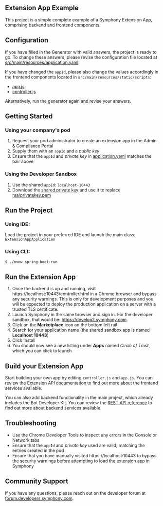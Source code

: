 ## Extension App Example
This project is a simple complete example of a Symphony Extension App, comprising backend and frontend components.

## Configuration
If you have filled in the Generator with valid answers, the project is ready to go.
To change these answers, please revise the configuration file located at [src/main/resources/application.yaml](src/main/resources/application.yaml).

If you have changed the `appId`, please also change the values accordingly in the frontend components located in `src/main/resources/static/scripts`:
- [app.js](src/main/resources/static/scripts/app.js)
- [controller.js](src/main/resources/static/scripts/controller.js)

Alternatively, run the generator again and revise your answers.

## Getting Started
### Using your company's pod
1. Request your pod administrator to create an extension app in the Admin & Compliance Portal
2. Supply them with an `appId` and a *public key*
3. Ensure that the `appId` and *private key* in [application.yaml](src/main/resources/application.yaml) matches the pair above

### Using the Developer Sandbox
1. Use the shared `appId`: `localhost-10443`
2. Download the [shared private key](https://localhost-10443.vercel.app/privatekey.pem) and use it to replace [rsa/privatekey.pem](rsa/privatekey.pem)

## Run the Project
### Using IDE:
Load the project in your preferred IDE and launch the main class: `ExtensionAppApplication`
### Using CLI:
```bash
$ ./mvnw spring-boot:run
```

## Run the Extension App
1. Once the backend is up and running, visit https://localhost:10443/controller.html in a Chrome browser and bypass any security warnings.
This is only for development purposes and you will be expected to deploy the production application on a server with a trusted TLS certificate.
2. Launch Symphony in the same browser and sign in. For the developer sandbox, that would be: https://develop2.symphony.com.
3. Click on the **Marketplace** icon on the bottom left rail
4. Search for your application name (the shared sandbox app is named **Localhost 10443**)
5. Click Install
6. You should now see a new listing under **Apps** named *Circle of Trust*, which you can click to launch

## Build your Extension App
Start building your own app by editing `controller.js` and `app.js`.
You can review the [Extension API documentation](https://docs.developers.symphony.com/building-extension-applications-on-symphony/overview-of-extension-api/extension-api-services)
to find out more about the frontend services available.

You can also add backend functionality in the main project, which already includes the Bot Developer Kit.
You can review the [REST API reference](https://developers.symphony.com/restapi/reference) to find out more about backend services available.

## Troubleshooting
* Use the Chrome Developer Tools to inspect any errors in the Console or Network tabs
* Ensure that the `appId` and *private key* used are valid, matching the entries created in the pod
* Ensure that you have manually visited https://localhost:10443 to bypass the security warnings before attempting to load the extension app in Symphony

## Community Support
If you have any questions, please reach out on the developer forum at [forum.developers.symphony.com](https://forum.developers.symphony.com).
